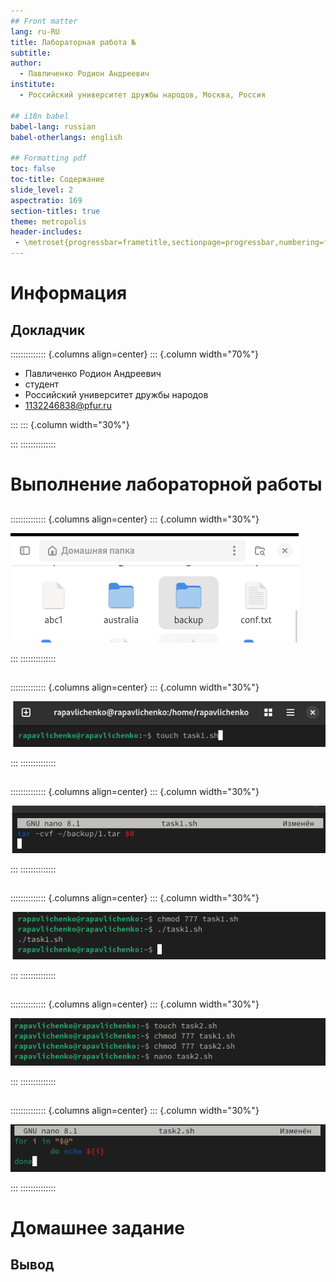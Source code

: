 ```yaml
---
## Front matter
lang: ru-RU
title: Лабораторная работа № 
subtitle: 
author:
  - Павличенко Родион Андреевич
institute:
  - Российский университет дружбы народов, Москва, Россия

## i18n babel
babel-lang: russian
babel-otherlangs: english

## Formatting pdf
toc: false
toc-title: Содержание
slide_level: 2
aspectratio: 169
section-titles: true
theme: metropolis
header-includes:
 - \metroset{progressbar=frametitle,sectionpage=progressbar,numbering=fraction}
---
```


# Информация

## Докладчик

:::::::::::::: {.columns align=center}
::: {.column width="70%"}

  * Павличенко Родион Андреевич
  * студент
  * Российский университет дружбы народов
  * [1132246838@pfur.ru](mailto:1132246838@pfur.ru)
  
:::
::: {.column width="30%"}

:::
::::::::::::::

# Выполнение лабораторной работы

## 

:::::::::::::: {.columns align=center}
::: {.column width="30%"}

![](image/1.png)

:::
::::::::::::::

## 

:::::::::::::: {.columns align=center}
::: {.column width="30%"}

![](image/2.png)

:::
::::::::::::::


## 

:::::::::::::: {.columns align=center}
::: {.column width="30%"}

![](image/3.png)

:::
::::::::::::::

## 
:::::::::::::: {.columns align=center}
::: {.column width="30%"}

![](image/4.png)

:::
::::::::::::::

## 

:::::::::::::: {.columns align=center}
::: {.column width="30%"}

![](image/5.png)

:::
::::::::::::::

## 

:::::::::::::: {.columns align=center}
::: {.column width="30%"}

![](image/6.png)

:::
::::::::::::::

# Домашнее задание


## Вывод


